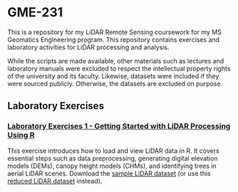 # GME-231

This is a repository for my LiDAR Remote Sensing coursework for my MS Geomatics Engineering program. This repository contains exercises and laboratory activities for LiDAR processing and analysis.

While the scripts are made available, other materials such as lectures and laboratory manuals were excluded to respect the intellectual property rights of the university and its faculty. Likewise, datasets were included if they were sourced publicly. Otherwise, the datasets are excluded on purpose.

## Laboratory Exercises

### [Laboratory Exercises 1 - Getting Started with LiDAR Processing Using R](./lab1/)

This exercise introduces how to load and view LiDAR data in R. It covers essential steps such as data preprocessing, generating digital elevation models (DEMs), canopy height models (CHMs), and identifying trees in aerial LiDAR scenes. Download the [sample LiDAR dataset](https://drive.google.com/file/d/1lJESNb1omVxZe7QfLVuFwbv3h1Ejynek/edit) (or use this [reduced LiDAR dataset](https://drive.google.com/file/d/10haTLnfDxi7ge0yTKNDDCTEPn-Hd-9Mr/view) instead).
